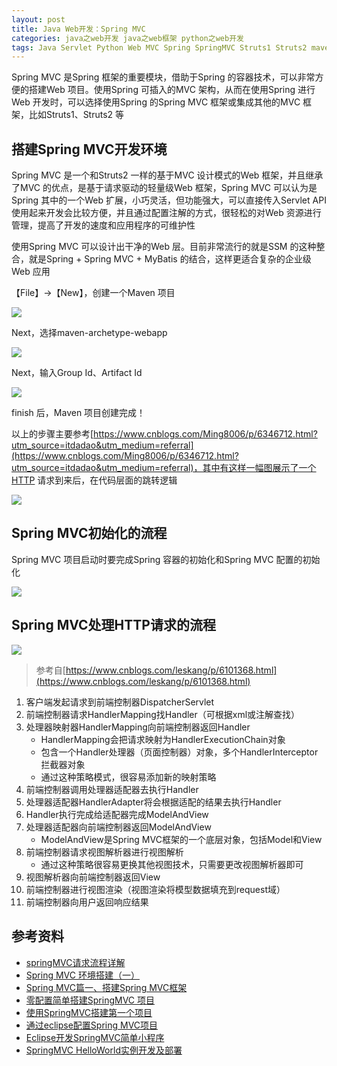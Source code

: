 ```yaml
---
layout: post
title: Java Web开发：Spring MVC
categories: java之web开发 java之web框架 python之web开发
tags: Java Servlet Python Web MVC Spring SpringMVC Struts1 Struts2 maven jar 
---
```


Spring MVC 是Spring 框架的重要模块，借助于Spring 的容器技术，可以非常方便的搭建Web 项目。使用Spring 可插入的MVC 架构，从而在使用Spring 进行Web 开发时，可以选择使用Spring 的Spring MVC 框架或集成其他的MVC 框架，比如Struts1、Struts2 等

## 搭建Spring MVC开发环境

Spring MVC 是一个和Struts2 一样的基于MVC 设计模式的Web 框架，并且继承了MVC 的优点，是基于请求驱动的轻量级Web 框架，Spring MVC 可以认为是Spring 其中的一个Web 扩展，小巧灵活，但功能强大，可以直接传入Servlet API 使用起来开发会比较方便，并且通过配置注解的方式，很轻松的对Web 资源进行管理，提高了开发的速度和应用程序的可维护性

使用Spring MVC 可以设计出干净的Web 层。目前非常流行的就是SSM 的这种整合，就是Spring + Spring MVC + MyBatis 的结合，这样更适合复杂的企业级Web 应用

【File】->【New】，创建一个Maven 项目

![](../media/image/2019-01-06/02-01.png)

Next，选择maven-archetype-webapp

![](../media/image/2019-01-06/02-02.png)

Next，输入Group Id、Artifact Id

![](../media/image/2019-01-06/02-03.png)

finish 后，Maven 项目创建完成！



以上的步骤主要参考[https://www.cnblogs.com/Ming8006/p/6346712.html?utm_source=itdadao&utm_medium=referral](https://www.cnblogs.com/Ming8006/p/6346712.html?utm_source=itdadao&utm_medium=referral)，其中有这样一幅图展示了一个HTTP 请求到来后，在代码层面的跳转逻辑

![](../media/image/2019-01-06/source.png)

## Spring MVC初始化的流程

Spring MVC 项目启动时要完成Spring 容器的初始化和Spring MVC 配置的初始化

![](../media/image/2019-01-06/start.png)

## Spring MVC处理HTTP请求的流程

![](../media/image/2019-01-06/http.png)

>参考自[https://www.cnblogs.com/leskang/p/6101368.html](https://www.cnblogs.com/leskang/p/6101368.html)

1. 客户端发起请求到前端控制器DispatcherServlet
2. 前端控制器请求HandlerMapping找Handler（可根据xml或注解查找）
3. 处理器映射器HandlerMapping向前端控制器返回Handler
    * HandlerMapping会把请求映射为HandlerExecutionChain对象
    * 包含一个Handler处理器（页面控制器）对象，多个HandlerInterceptor拦截器对象
    * 通过这种策略模式，很容易添加新的映射策略
4. 前端控制器调用处理器适配器去执行Handler
5. 处理器适配器HandlerAdapter将会根据适配的结果去执行Handler
6. Handler执行完成给适配器完成ModelAndView
7. 处理器适配器向前端控制器返回ModelAndView
    * ModelAndView是Spring MVC框架的一个底层对象，包括Model和View
8. 前端控制器请求视图解析器进行视图解析
    * 通过这种策略很容易更换其他视图技术，只需要更改视图解析器即可
9. 视图解析器向前端控制器返回View
10. 前端控制器进行视图渲染（视图渲染将模型数据填充到request域）
11. 前端控制器向用户返回响应结果

## 参考资料

* [springMVC请求流程详解](https://www.cnblogs.com/leskang/p/6101368.html)
* [Spring MVC 环境搭建（一）](https://www.cnblogs.com/shinejaie/p/5244258.html)
* [Spring MVC篇一、搭建Spring MVC框架](https://www.cnblogs.com/Captain-Run/p/46c2e33aabb5270136c4bdbc9b52b1f6.html)
* [零配置简单搭建SpringMVC 项目](https://www.cnblogs.com/beiyan/p/5942741.html)
* [使用SpringMVC搭建第一个项目](https://www.cnblogs.com/demodashi/p/8481560.html)
* [通过eclipse配置Spring MVC项目](https://www.cnblogs.com/freeweb/p/5100309.html)
* [Eclipse开发SpringMVC简单小程序](https://blog.csdn.net/qq_26584263/article/details/72896058)
* [SpringMVC HelloWorld实例开发及部署](https://www.cnblogs.com/Ming8006/p/6346712.html?utm_source=itdadao&utm_medium=referral)
